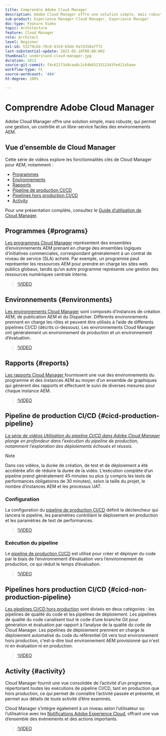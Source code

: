```yaml
---
title: Comprendre Adobe Cloud Manager
description: Adobe Cloud Manager offre une solution simple, mais robuste, qui permet une gestion, un contrôle et un libre-service faciles des environnements AEM.
sub-product: Experience Manager Cloud Manager, Experience Manager
doc-type: Feature Video
topic: Architecture
feature: Cloud Manager
role: Architect
level: Beginner
exl-id: 53279cbb-70c8-4319-b5bb-9a7d350a7f72
last-substantial-update: 2022-05-10T00:00:00Z
thumbnail: understand-cloud-manager.jpg
duration: 1011
source-git-commit: f4c621f3a9caa8c2c64b8323312343fe421a5aee
workflow-type: ht
source-wordcount: '464'
ht-degree: 100%

---
```


# Comprendre Adobe Cloud Manager

Adobe Cloud Manager offre une solution simple, mais robuste, qui permet une gestion, un contrôle et un libre-service faciles des environnements AEM.

## Vue d’ensemble de Cloud Manager

Cette série de vidéos explore les fonctionnalités clés de Cloud Manager pour AEM, notamment :

* [Programmes](#programs)
* [Environnements](#environments)
* [Rapports](#reports)
* [Pipeline de production CI/CD](#cicd-production-pipeline)
* [Pipelines hors production CI/CD](#cicd-non-production-pipeline)
* [Activity](#activity)

Pour une présentation complète, consultez le [Guide d’utilisation de Cloud Manager](https://experienceleague.adobe.com/docs/experience-manager-cloud-manager/content/introduction.html?lang=fr).

## Programmes {#programs}

[Les programmes Cloud Manager](https://experienceleague.adobe.com/docs/experience-manager-cloud-manager/content/getting-started/program-setup.html?lang=fr) représentent des ensembles d’environnements AEM prenant en charge des ensembles logiques d’initiatives commerciales, correspondant généralement à un contrat de niveau de service (SLA) acheté. Par exemple, un programme peut représenter les ressources AEM pour prendre en charge les sites web publics globaux, tandis qu’un autre programme représente une gestion des ressources numériques centrale interne.

>[!VIDEO](https://video.tv.adobe.com/v/34714?quality=12&learn=on&captions=fre_fr)

## Environnements {#environments}

[Les environnements Cloud Manager](https://experienceleague.adobe.com/docs/experience-manager-cloud-manager/content/using/managing-environments.html?lang=fr) sont composés d’instances de création AEM, de publication AEM et du Dispatcher. Différents environnements prennent en charge les rôles et peuvent être utilisés à l’aide de différents pipelines CI/CD (décrits ci-dessous). Les environnements Cloud Manager ont généralement un environnement de production et un environnement d’évaluation.

>[!VIDEO](https://video.tv.adobe.com/v/34716?quality=12&learn=on&captions=fre_fr)

## Rapports {#reports}

[Les rapports Cloud Manager ](https://experienceleague.adobe.com/docs/experience-manager-cloud-manager/content/using/monitoring-environments.html?lang=fr) fournissent une vue des environnements du programme et des instances AEM au moyen d’un ensemble de graphiques qui génèrent des rapports et effectuent le suivi de diverses mesures pour chaque instance AEM.

>[!VIDEO](https://video.tv.adobe.com/v/34717?quality=12&learn=on&captions=fre_fr)

## Pipeline de production CI/CD {#cicd-production-pipeline}

*[La série de vidéos Utilisation du pipeline CI/CD dans Adobe Cloud Manager](./use-the-cicd-pipeline-in-cloud-manager-for-aem.md) plonge en profondeur dans l’exécution du pipeline de production, notamment l’exploration des déploiements échoués et réussis.*

>[!NOTE]
>
> Dans ces vidéos, la durée de création, de test et de déploiement a été accélérée afin de réduire la durée de la vidéo. L’exécution complète d’un pipeline prend généralement 45 minutes ou plus (y compris les tests de performances obligatoires de 30 minutes), selon la taille du projet, le nombre d’instances AEM et les processus UAT.

### Configuration

La configuration du [pipeline de production CI/CD](https://experienceleague.adobe.com/docs/experience-manager-cloud-manager/content/using/pipelines/production-pipelines.html?lang=fr) définit le déclencheur qui lancera le pipeline, les paramètres contrôlant le déploiement en production et les paramètres de test de performances.

>[!VIDEO](https://video.tv.adobe.com/v/327601?quality=12&learn=on&captions=fre_fr)

### Exécution du pipeline

Le [pipeline de production CI/CD](https://experienceleague.adobe.com/docs/experience-manager-cloud-manager/content/using/code-deployment.html?lang=fr) est utilisé pour créer et déployer du code par le biais de l’environnement d’évaluation vers l’environnement de production, ce qui réduit le temps d’évaluation.

>[!VIDEO](https://video.tv.adobe.com/v/327607?quality=12&learn=on&captions=fre_fr)

## Pipelines hors production CI/CD {#cicd-non-production-pipeline}

[Les pipelines CI/CD hors production](https://experienceleague.adobe.com/docs/experience-manager-cloud-manager/content/using/pipelines/production-pipelines.html?lang=fr) sont divisés en deux catégories : les pipelines de qualité du code et les pipelines de déploiement. Les pipelines de qualité du code canalisent tout le code d’une branche Git pour génération et évaluation par rapport à l’analyse de la qualité du code de Cloud Manager. Les pipelines de déploiement prennent en charge le déploiement automatisé du code du référentiel Git vers tout environnement hors production, c&#39;est-à-dire tout environnement AEM provisionné qui n&#39;est ni en évaluation ni en production.

>[!VIDEO](https://video.tv.adobe.com/v/327614?quality=12&learn=on&captions=fre_fr)

## Activity {#activity}

Cloud Manager fournit une vue consolidée de l’activité d’un programme, répertoriant toutes les exécutions de pipeline CI/CD, tant en production que hors production, ce qui permet de connaître l’activité passée et présente, et permet aux détails de toute activité d’être examinés.

Cloud Manager s’intègre également à un niveau selon l’utilisateur ou l’utilisatrice avec les [Notifications Adobe Experience Cloud](https://experienceleague.adobe.com/docs/experience-manager-cloud-manager/content/using/notifications.html?lang=fr), offrant une vue d’ensemble des événements et des actions importants.

>[!VIDEO](https://video.tv.adobe.com/v/34719?quality=12&learn=on&captions=fre_fr)
